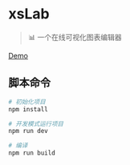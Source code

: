 # xsLab
> :bar_chart: 一个在线可视化图表编辑器

[Demo](http://xsclub.isaacxu.com/xslab/#/)

## 脚本命令

``` bash
# 初始化项目
npm install

# 开发模式运行项目
npm run dev

# 编译
npm run build